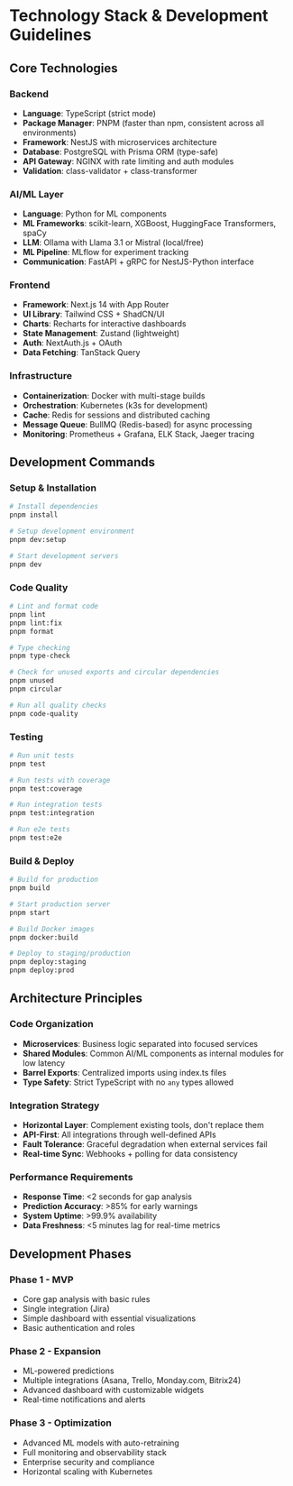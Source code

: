 # Technology Stack & Development Guidelines

## Core Technologies

### Backend

- **Language**: TypeScript (strict mode)
- **Package Manager**: PNPM (faster than npm, consistent across all environments)
- **Framework**: NestJS with microservices architecture
- **Database**: PostgreSQL with Prisma ORM (type-safe)
- **API Gateway**: NGINX with rate limiting and auth modules
- **Validation**: class-validator + class-transformer

### AI/ML Layer

- **Language**: Python for ML components
- **ML Frameworks**: scikit-learn, XGBoost, HuggingFace Transformers, spaCy
- **LLM**: Ollama with Llama 3.1 or Mistral (local/free)
- **ML Pipeline**: MLflow for experiment tracking
- **Communication**: FastAPI + gRPC for NestJS-Python interface

### Frontend

- **Framework**: Next.js 14 with App Router
- **UI Library**: Tailwind CSS + ShadCN/UI
- **Charts**: Recharts for interactive dashboards
- **State Management**: Zustand (lightweight)
- **Auth**: NextAuth.js + OAuth
- **Data Fetching**: TanStack Query

### Infrastructure

- **Containerization**: Docker with multi-stage builds
- **Orchestration**: Kubernetes (k3s for development)
- **Cache**: Redis for sessions and distributed caching
- **Message Queue**: BullMQ (Redis-based) for async processing
- **Monitoring**: Prometheus + Grafana, ELK Stack, Jaeger tracing

## Development Commands

### Setup & Installation

```bash
# Install dependencies
pnpm install

# Setup development environment
pnpm dev:setup

# Start development servers
pnpm dev
```

### Code Quality

```bash
# Lint and format code
pnpm lint
pnpm lint:fix
pnpm format

# Type checking
pnpm type-check

# Check for unused exports and circular dependencies
pnpm unused
pnpm circular

# Run all quality checks
pnpm code-quality
```

### Testing

```bash
# Run unit tests
pnpm test

# Run tests with coverage
pnpm test:coverage

# Run integration tests
pnpm test:integration

# Run e2e tests
pnpm test:e2e
```

### Build & Deploy

```bash
# Build for production
pnpm build

# Start production server
pnpm start

# Build Docker images
pnpm docker:build

# Deploy to staging/production
pnpm deploy:staging
pnpm deploy:prod
```

## Architecture Principles

### Code Organization

- **Microservices**: Business logic separated into focused services
- **Shared Modules**: Common AI/ML components as internal modules for low latency
- **Barrel Exports**: Centralized imports using index.ts files
- **Type Safety**: Strict TypeScript with no `any` types allowed

### Integration Strategy

- **Horizontal Layer**: Complement existing tools, don't replace them
- **API-First**: All integrations through well-defined APIs
- **Fault Tolerance**: Graceful degradation when external services fail
- **Real-time Sync**: Webhooks + polling for data consistency

### Performance Requirements

- **Response Time**: <2 seconds for gap analysis
- **Prediction Accuracy**: >85% for early warnings
- **System Uptime**: >99.9% availability
- **Data Freshness**: <5 minutes lag for real-time metrics

## Development Phases

### Phase 1 - MVP

- Core gap analysis with basic rules
- Single integration (Jira)
- Simple dashboard with essential visualizations
- Basic authentication and roles

### Phase 2 - Expansion

- ML-powered predictions
- Multiple integrations (Asana, Trello, Monday.com, Bitrix24)
- Advanced dashboard with customizable widgets
- Real-time notifications and alerts

### Phase 3 - Optimization

- Advanced ML models with auto-retraining
- Full monitoring and observability stack
- Enterprise security and compliance
- Horizontal scaling with Kubernetes

